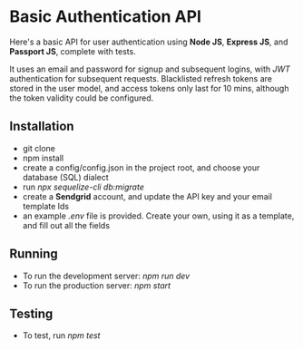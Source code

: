 # Basic Authentication API
Here's a basic API for user authentication using **Node JS**, **Express JS**, and **Passport JS**, complete with tests.

It uses an email and password for signup and subsequent logins, with *JWT* authentication for subsequent requests. Blacklisted refresh tokens are stored in the user model, and access tokens only last for 10 mins, although the token validity could be configured.

## Installation
- git clone
- npm install
- create a config/config.json in the project root, and choose your database (SQL) dialect
- run *npx sequelize-cli db:migrate*
- create a **Sendgrid** account, and update the API key and your email template Ids
- an example *.env* file is provided. Create your own, using it as a template, and fill out all the fields

## Running
- To run the development server: *npm run dev*
- To run the production server: *npm start*

## Testing
- To test, run *npm test*